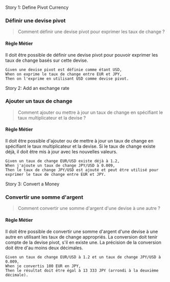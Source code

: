 Story 1: Define Pivot Currency

### Définir une devise pivot

> Comment définir une devise pivot pour exprimer les taux de change ?

#### Règle Métier

Il doit être possible de définir une devise pivot pour pouvoir exprimer les taux de change basés sur cette devise.

```gherkin
Given une devise pivot est définie comme étant USD,
When on exprime le taux de change entre EUR et JPY,
Then on l'exprime en utilisant USD comme devise pivot.
```

Story 2: Add an exchange rate

### Ajouter un taux de change

> Comment ajouter ou mettre à jour un taux de change en spécifiant le taux multiplicateur et la devise ?

#### Règle Métier

Il doit être possible d'ajouter ou de mettre à jour un taux de change en spécifiant le taux multiplicateur et la devise.
Si le taux de change existe déjà, il doit être mis à jour avec les nouvelles valeurs.

```gherkin
Given un taux de change EUR/USD existe déjà à 1.2,
When j'ajoute un taux de change JPY/USD à 0.009,
Then le taux de change JPY/USD est ajouté et peut être utilisé pour exprimer le taux de change entre EUR et JPY.
```

Story 3: Convert a Money

### Convertir une somme d'argent

> Comment convertir une somme d'argent d'une devise à une autre ?

#### Règle Métier

Il doit être possible de convertir une somme d'argent d'une devise à une autre en utilisant les taux de change appropriés.
La conversion doit tenir compte de la devise pivot, s'il en existe une.
La précision de la conversion doit être d'au moins deux décimales.

```gherkin
Given un taux de change EUR/USD à 1.2 et un taux de change JPY/USD à 0.009,
When je convertis 100 EUR en JPY,
Then le résultat doit être égal à 13 333 JPY (arrondi à la deuxième décimale).
```